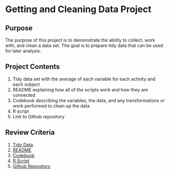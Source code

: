 # Getting and Cleaning Data Project

## Purpose
The purpose of this project is to demonstrate the ability to collect, work with, and clean a data set. The goal is to prepare tidy data that can be used for later analysis.

## Project Contents
1. Tidy data set with the average of each variable for each activity and each subject
2. README explaining how all of the scripts work and how they are connected
3. Codebook describing the variables, the data, and any transformations or work performed to clean up the data
4. R script
5. Link to Github repository

## Review Criteria
1. [Tidy Data](https://github.com/mremaley/GettingCleaningDataProject/blob/master/tidyData.txt)
2. [README](https://github.com/mremaley/GettingCleaningDataProject/blob/master/README.md)
3. [Codebook](https://github.com/mremaley/GettingCleaningDataProject/blob/master/Codebook.md)
4. [R Script](https://github.com/mremaley/GettingCleaningDataProject/blob/master/run_analysis.R)
5. [Github Repository](https://github.com/mremaley/GettingCleaningDataProject)

